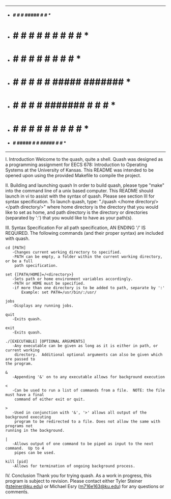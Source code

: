 *********************************************
*   #####  #     #    #     #####  #     #  *
*  #     # #     #   # #   #     # #     #  *
*  #     # #     #  #   #  #       #     #  *
*  #     # #     # #     #  #####  #######  *
*  #   # # #     # #######       # #     #  *
*  #    #  #     # #     # #     # #     #  *
*   #### #  #####  #     #  #####  #     #  *
*********************************************

I. Introduction
    Welcome to the quash, quite a shell.  Quash was designed as a programming assignment
for EECS 678: Introduction to Operating Systems at the University of Kansas.  This
README was intended to be opened upon using the provided Makefile to compile the project.

II. Building and launching quash
    In order to build quash, please type "make" into the command line of a unix based 
computer.  This README should launch in vi to assist with the syntax of quash.  Please
see section III for syntax specification.  To launch quash, type:
    	    "./quash </home directory/> </path directory/>"
where home directory is the directory that you would like to set as home, and path
directory is the directory or directories (separated by ':') that you would like to have
as your path(s).

III. Syntax Specification
    For all path specification, AN ENDING '/' IS REQUIRED.
    The following commands (and their proper syntax) are included with quash.

    cd [PATH]
       -Changes current working directory to specified.
       -PATH can be empty, a folder within the current working directory, or be a full
        path specification.

    set {[PATH/HOME]=/<directory>}
       -Sets path or home environment variables accordingly.
       -PATH or HOME must be specified.
       -if more than one directory is to be added to path, separate by ':'
       	   Example: set PATH=/usr/bin/:/usr/

    jobs
       -Displays any running jobs.

    quit
       -Exits quash.

    exit
       -Exits quash.

    ./[EXECUTABLE] [OPTIONAL ARGUMENTS]
       -Any executable can be given as long as it is either in path, or current working
        directory.  Additional optional arguments can also be given which are passed to
	the program.

    &
       -Appending '&' on to any executable allows for background execution

    <
       -Can be used to run a list of commands from a file.  NOTE: the file must have a final
        command of either exit or quit.

    >
       -Used in conjunction with '&', '>' allows all output of the background executing
        program to be redirected to a file. Does not allow the same with programs not
	running in the background.

    |
       -Allows output of one command to be piped as input to the next command.  Up to 4
        pipes can be used.

    kill [pid]
       -Allows for termination of ongoing background process. 

IV. Conclusion
     Thank you for trying quash.  As a work in progress, this program is subject to
revision.  Please contact either Tyler Steiner (tsteiner@ku.edu) or Michael Esry 
(m716e163@ku.edu) for any questions or comments.